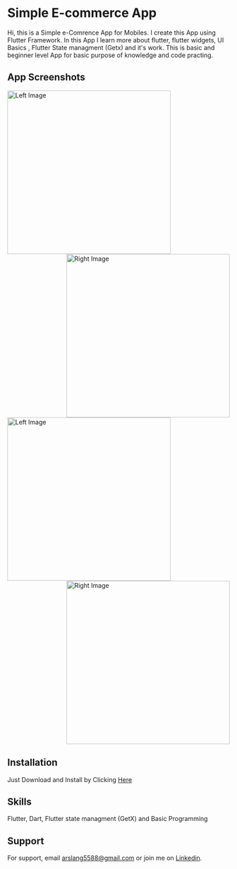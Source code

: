 
# Simple E-commerce App

Hi, this is a Simple e-Comrence App for Mobiles. I create this App using Flutter Framework. In this App I learn more about flutter, flutter widgets, UI Basics , Flutter State managment (Getx) and it's work. This is basic and beginner level App for basic purpose of knowledge and code practing.


## App Screenshots

<!--- ![App Screenshot](https://github.com/arslanaslam5588/simple_ecomrece_app_1/blob/master/assets/eComrence_scrnshot.png)  --->


<div style="overflow: auto;">
    <img src="https://github.com/arslanaslam5588/simple_ecomrece_app_1/blob/master/assets/eComrence_scrnshot.png" alt="Left Image" style="float: left; margin-right: 20px; width: 370px; "> &nbsp;&nbsp;&nbsp; &nbsp;&nbsp;&nbsp; &nbsp;&nbsp;&nbsp; &nbsp;
    <img src="https://github.com/arslanaslam5588/simple_ecomrece_app_1/blob/master/assets/eComrence_scrnshot.png" alt="Right Image" style="float: right; margin-left: 20px; width: 370px;"> &nbsp;&nbsp;&nbsp; &nbsp;&nbsp;&nbsp; &nbsp;&nbsp;&nbsp; &nbsp; <br>
      <img src="https://github.com/arslanaslam5588/simple_ecomrece_app_1/blob/master/assets/eComrence_scrnshot.png" alt="Left Image" style="float: left; margin-right: 20px; width: 370px; "> &nbsp;&nbsp;&nbsp; &nbsp;&nbsp;&nbsp; &nbsp;&nbsp;&nbsp; &nbsp;
    <img src="https://github.com/arslanaslam5588/simple_ecomrece_app_1/blob/master/assets/eComrence_scrnshot.png" alt="Right Image" style="float: right; margin-left: 20px; width: 370px;"> &nbsp;&nbsp;&nbsp; &nbsp;&nbsp;&nbsp; &nbsp;&nbsp;&nbsp; &nbsp;
    
  
</div>

## Installation

Just Download and Install by Clicking <a href = "https://github.com/arslanaslam5588/simple_ecomrece_app_1/raw/refs/heads/master/assets/App.apk" >Here</a>

  
## Skills
Flutter, Dart, Flutter state managment (GetX) and Basic Programming


## Support

For support, email arslang5588@gmail.com or join me on <a href = "https://www.linkedin.com/in/arslanaslam77/" >Linkedin</a>.

